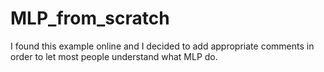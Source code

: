 # MLP_from_scratch
I found this example online and I decided to add appropriate comments in order to let most people understand what MLP do.
